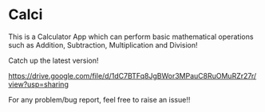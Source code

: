 # Calci
This is a Calculator App which can perform basic mathematical operations such as Addition, Subtraction, Multiplication and Division!

Catch up the latest version!

https://drive.google.com/file/d/1dC7BTFq8JgBWor3MPauC8RuOMuRZr27r/view?usp=sharing

For any problem/bug report, feel free to raise an issue!!
